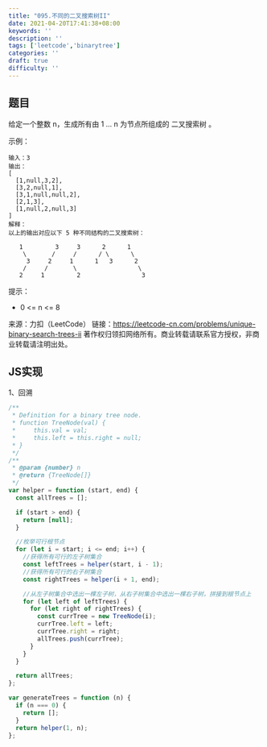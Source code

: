 ```yaml
---
title: "095.不同的二叉搜索树II"
date: 2021-04-20T17:41:38+08:00
keywords: ''
description: ''
tags: ['leetcode','binarytree']
categories: ''
draft: true
difficulty: ''
---
```


## 题目

给定一个整数 n，生成所有由 1 ... n 为节点所组成的 二叉搜索树 。

示例：
```
输入：3
输出：
[
  [1,null,3,2],
  [3,2,null,1],
  [3,1,null,null,2],
  [2,1,3],
  [1,null,2,null,3]
]
解释：
以上的输出对应以下 5 种不同结构的二叉搜索树：

   1         3     3      2      1
    \       /     /      / \      \
     3     2     1      1   3      2
    /     /       \                 \
   2     1         2                 3
```

提示：

- 0 <= n <= 8

来源：力扣（LeetCode）
链接：https://leetcode-cn.com/problems/unique-binary-search-trees-ii
著作权归领扣网络所有。商业转载请联系官方授权，非商业转载请注明出处。


## JS实现

1、回溯

```javascript
/**
 * Definition for a binary tree node.
 * function TreeNode(val) {
 *     this.val = val;
 *     this.left = this.right = null;
 * }
 */
/**
 * @param {number} n
 * @return {TreeNode[]}
 */
var helper = function (start, end) {
  const allTrees = [];

  if (start > end) {
    return [null];
  }

  //枚举可行根节点
  for (let i = start; i <= end; i++) {
    //获得所有可行的左子树集合
    const leftTrees = helper(start, i - 1);
    //获得所有可行的右子树集合
    const rightTrees = helper(i + 1, end);

    //从左子树集合中选出一棵左子树，从右子树集合中选出一棵右子树，拼接到根节点上
    for (let left of leftTrees) {
      for (let right of rightTrees) {
        const currTree = new TreeNode(i);
        currTree.left = left;
        currTree.right = right;
        allTrees.push(currTree);
      }
    }
  }

  return allTrees;
};

var generateTrees = function (n) {
  if (n === 0) {
    return [];
  }
  return helper(1, n);
};
```

